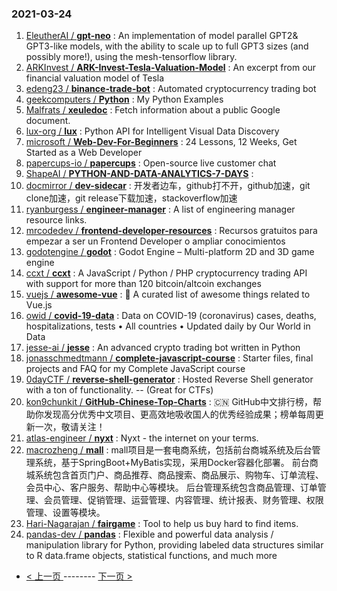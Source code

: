 ### 2021-03-24 
1. [
        EleutherAI /
**gpt-neo**](https://github.com/EleutherAI/gpt-neo) : An implementation of model parallel GPT2& GPT3-like models, with the ability to scale up to full GPT3 sizes (and possibly more!), using the mesh-tensorflow library.
1. [
        ARKInvest /
**ARK-Invest-Tesla-Valuation-Model**](https://github.com/ARKInvest/ARK-Invest-Tesla-Valuation-Model) : An excerpt from our financial valuation model of Tesla
1. [
        edeng23 /
**binance-trade-bot**](https://github.com/edeng23/binance-trade-bot) : Automated cryptocurrency trading bot
1. [
        geekcomputers /
**Python**](https://github.com/geekcomputers/Python) : My Python Examples
1. [
        Malfrats /
**xeuledoc**](https://github.com/Malfrats/xeuledoc) : Fetch information about a public Google document.
1. [
        lux-org /
**lux**](https://github.com/lux-org/lux) : Python API for Intelligent Visual Data Discovery
1. [
        microsoft /
**Web-Dev-For-Beginners**](https://github.com/microsoft/Web-Dev-For-Beginners) : 24 Lessons, 12 Weeks, Get Started as a Web Developer
1. [
        papercups-io /
**papercups**](https://github.com/papercups-io/papercups) : Open-source live customer chat
1. [
        ShapeAI /
**PYTHON-AND-DATA-ANALYTICS-7-DAYS**](https://github.com/ShapeAI/PYTHON-AND-DATA-ANALYTICS-7-DAYS) : 
1. [
        docmirror /
**dev-sidecar**](https://github.com/docmirror/dev-sidecar) : 开发者边车，github打不开，github加速，git clone加速，git release下载加速，stackoverflow加速
1. [
        ryanburgess /
**engineer-manager**](https://github.com/ryanburgess/engineer-manager) : A list of engineering manager resource links.
1. [
        mrcodedev /
**frontend-developer-resources**](https://github.com/mrcodedev/frontend-developer-resources) : Recursos gratuitos para empezar a ser un Frontend Developer o ampliar conocimientos
1. [
        godotengine /
**godot**](https://github.com/godotengine/godot) : Godot Engine – Multi-platform 2D and 3D game engine
1. [
        ccxt /
**ccxt**](https://github.com/ccxt/ccxt) : A JavaScript / Python / PHP cryptocurrency trading API with support for more than 120 bitcoin/altcoin exchanges
1. [
        vuejs /
**awesome-vue**](https://github.com/vuejs/awesome-vue) : 🎉 A curated list of awesome things related to Vue.js
1. [
        owid /
**covid-19-data**](https://github.com/owid/covid-19-data) : Data on COVID-19 (coronavirus) cases, deaths, hospitalizations, tests • All countries • Updated daily by Our World in Data
1. [
        jesse-ai /
**jesse**](https://github.com/jesse-ai/jesse) : An advanced crypto trading bot written in Python
1. [
        jonasschmedtmann /
**complete-javascript-course**](https://github.com/jonasschmedtmann/complete-javascript-course) : Starter files, final projects and FAQ for my Complete JavaScript course
1. [
        0dayCTF /
**reverse-shell-generator**](https://github.com/0dayCTF/reverse-shell-generator) : Hosted Reverse Shell generator with a ton of functionality. -- (Great for CTFs)
1. [
        kon9chunkit /
**GitHub-Chinese-Top-Charts**](https://github.com/kon9chunkit/GitHub-Chinese-Top-Charts) : 🇨🇳 GitHub中文排行榜，帮助你发现高分优秀中文项目、更高效地吸收国人的优秀经验成果；榜单每周更新一次，敬请关注！
1. [
        atlas-engineer /
**nyxt**](https://github.com/atlas-engineer/nyxt) : Nyxt - the internet on your terms.
1. [
        macrozheng /
**mall**](https://github.com/macrozheng/mall) : mall项目是一套电商系统，包括前台商城系统及后台管理系统，基于SpringBoot+MyBatis实现，采用Docker容器化部署。 前台商城系统包含首页门户、商品推荐、商品搜索、商品展示、购物车、订单流程、会员中心、客户服务、帮助中心等模块。 后台管理系统包含商品管理、订单管理、会员管理、促销管理、运营管理、内容管理、统计报表、财务管理、权限管理、设置等模块。
1. [
        Hari-Nagarajan /
**fairgame**](https://github.com/Hari-Nagarajan/fairgame) : Tool to help us buy hard to find items.
1. [
        pandas-dev /
**pandas**](https://github.com/pandas-dev/pandas) : Flexible and powerful data analysis / manipulation library for Python, providing labeled data structures similar to R data.frame objects, statistical functions, and much more 

- [ < 上一页 ](https://github.com/able8/github-trending-daily-record/blob/master/2021-03-23.md) -------- [ 下一页 > ](https://github.com/able8/github-trending-daily-record/blob/master/2021-03-25.md)